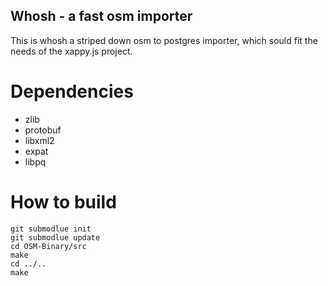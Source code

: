 ## Whosh - a fast osm importer

This is whosh a striped down osm to postgres importer, which sould fit the needs of the xappy.js project.

# Dependencies
* zlib
* protobuf
* libxml2
* expat
* libpq

# How to build

    git submodlue init
    git submodlue update
    cd OSM-Binary/src
    make
    cd ../..
    make

